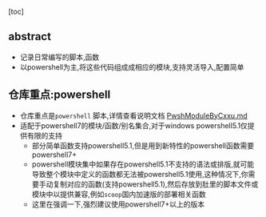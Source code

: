 [toc]



## abstract

- 记录日常编写的脚本,函数
- 以powershell为主,将这些代码组成成相应的模块,支持灵活导入,配置简单

## 仓库重点:powershell



- 仓库重点是`powershell` 脚本,详情查看说明文档 [PwshModuleByCxxu.md](https://github.com/xuchaoxin1375/scripts/blob/main/PwshModuleByCxxu.md)
- 适配于powershell7的模块/函数/别名集合,对于windows powershell5.1仅提供有限的支持
  - 部分简单函数支持powershell5.1,但是用到新特性的powershell函数需要powershell7+
  - powershell模块集中如果存在powershell5.1不支持的语法或排版,就可能导致整个模块中定义的函数都无法被powershell5.1使用,这种情况下,你需要手动复制对应的函数(支持powershell5.1),然后存放到肚里的脚本文件或模块中以提供兼容,例如`scoop`国内加速版的部署相关函数
  - 这里在强调一下,强烈建议使用powershell7+以上的版本


